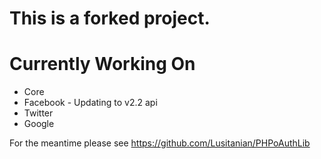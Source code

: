 # This is a forked project.

# Currently Working On
* Core
* Facebook - Updating to v2.2 api
* Twitter
* Google

For the meantime please see https://github.com/Lusitanian/PHPoAuthLib
